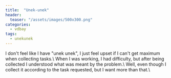 ```yaml
---
title:  "Unek-unek"
header:
  teaser: "/assets/images/500x300.png"
categories: 
  - vdbay
tags:
  - unekunek
---
```


I don't feel like I have "unek unek", I just feel upset if I can't get maximum when collecting tasks.\ 
When I was working, I had difficulty, but after being collected I understood what was meant by the problem.\ 
Well, even though I collect it according to the task requested, but I want more than that.\ 